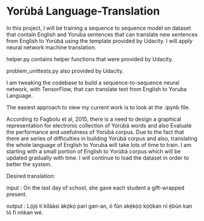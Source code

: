 # Yorùbá Language-Translation

In this project, I will be training a sequence to sequence model on dataset that contain English and Yoruba sentences that can translate new sentences from English to Yorùbá using the template provided by Udacity. I will apply neural network machine translation.

helper.py contains helper functions that were provided by Udacity.

problem_unittests.py also provided by Udacity.

I am tweaking the codebase to build a sequence-to-sequence neural network, with TensorFlow, that can translate text from English to Yoruba Language.

The easiest approach to view my current work is to look at the .ipynb file.


According to Fagbolu et al, 2015, there is a need to design a graphical representation for electronic collection of Yorùbá words and also Evaluate the performance and usefulness of Yorùbá corpus. Due to the fact that there are series of difficulties in building Yorùbá corpus and also, translating the whole language of English to Yoruba will take lots of time to train. I am starting with a small portion of English to Yorùbá corpus which will be updated gradually with time. I will continue to load the dataset in order to better the system.


Desired translation:

input : 
On the last day of school, she gave each student a gift-wrapped present.

output :
Lọ́jọ́ tí kíláàsì àkọ́kọ́ parí gan-an, ó fún akẹ́kọ̀ọ́ kọ̀ọ̀kan ní ẹ̀bùn kan tó fi nǹkan wé.

